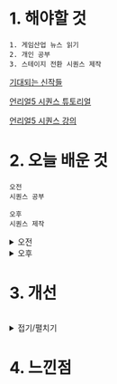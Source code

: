 # 1. 해야할 것
```
1. 게임산업 뉴스 읽기
2. 개인 공부
3. 스테이지 전환 시퀀스 제작
```
[기대되는 신작들](https://www.gamemeca.com/view.php?gid=1744818)

[언리얼5 시퀀스 튜토리얼](https://www.youtube.com/watch?v=GRgG2dqbuoQ&list=PLbc5MRyZaDVvbSQcsWIE56oIzSNC5WUs-&index=2)

[언리얼5 시퀀스 강의](https://www.youtube.com/watch?v=wbLBlN2TJ2k&t=4011s)


# 2. 오늘 배운 것
```
오전
시퀀스 공부

오후
시퀀스 제작
```
<details>
<summary>오전</summary>


</details>


<details>
<summary>오후</summary>

![image](https://github.com/JM94Ent/TIL-WIL/assets/143363550/fa461a1f-a90f-4cc6-bda4-8ed654ae0b3f)

</details>




# 3. 개선
```

```
<details>
<summary>접기/펼치기</summary>


</details>



# 4. 느낀점
```

```


